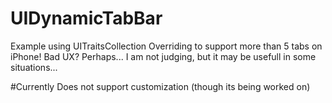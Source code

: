UIDynamicTabBar
===============

Example using UITraitsCollection Overriding to support more than 5 tabs on iPhone!
Bad UX? Perhaps... I am not judging, but it may be usefull in some situations...

#Currently Does not support customization (though its being worked on)